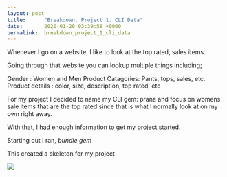 ```yaml
---
layout: post
title:      "Breakdown. Project 1. CLI Data"
date:       2020-01-20 03:39:58 +0000
permalink:  breakdown_project_1_cli_data
---
```


Whenever I go on a website, I like to look at the top rated, sales items.

Going through that website you can lookup multiple things including;

Gender : Women and Men
Product Catagories: Pants, tops, sales, etc.
Product details : color, size, description, top rated, etc

For my project I decided to name my CLI gem: prana and focus on womens sale items that are the top rated since that is what I normally look at on my own right away.

With that, I had enough information to get my project started.

Starting out I ran,  *bundle gem*

This created a skeleton for my project

![](http://)



